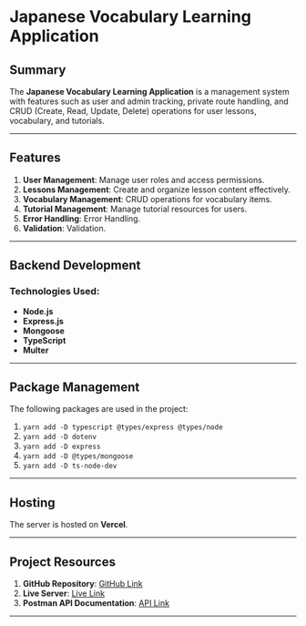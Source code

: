 # Japanese Vocabulary Learning Application

## Summary
The **Japanese Vocabulary Learning Application** is a management system with features such as user and admin tracking, private route handling, and CRUD (Create, Read, Update, Delete) operations for user lessons, vocabulary, and tutorials.

---

## Features
1. **User Management**: Manage user roles and access permissions.  
2. **Lessons Management**: Create and organize lesson content effectively.  
3. **Vocabulary Management**: CRUD operations for vocabulary items.  
4. **Tutorial Management**: Manage tutorial resources for users.  
5. **Error Handling**: Error Handling.  
6. **Validation**: Validation.  

---

## Backend Development
### Technologies Used:
- **Node.js**  
- **Express.js**  
- **Mongoose**  
- **TypeScript**  
- **Multer**  

---

## Package Management  
The following packages are used in the project:  
1. `yarn add -D typescript @types/express @types/node`  
2. `yarn add -D dotenv`  
3. `yarn add -D express`  
4. `yarn add -D @types/mongoose`  
5. `yarn add -D ts-node-dev`  

---

## Hosting
The server is hosted on **Vercel**.

---

## Project Resources
1. **GitHub Repository**: [GitHub Link](https://github.com/Mosiur411/japaneseserver.git)  
2. **Live Server**: [Live Link](https://japaneseserver.vercel.app/)  
3. **Postman API Documentation**: [API Link](https://documenter.getpostman.com/view/20653842/2sAYHwKjpx)  

---
